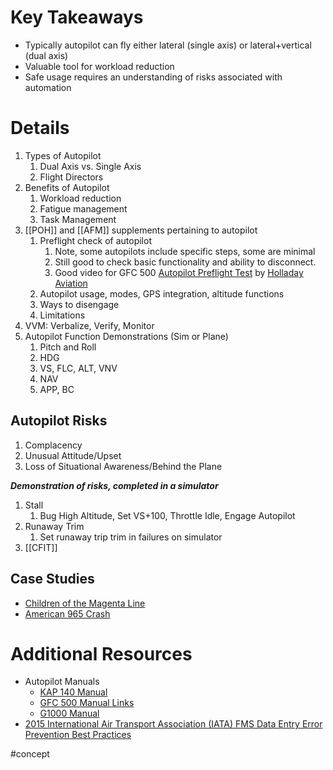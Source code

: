 # Key Takeaways
- Typically autopilot can fly either lateral (single axis) or lateral+vertical (dual axis)
- Valuable tool for workload reduction
- Safe usage requires an understanding of risks associated with automation

# Details
1. Types of Autopilot
	1. Dual Axis vs. Single Axis
	2. Flight Directors
3. Benefits of Autopilot
	1. Workload reduction
	2. Fatigue management
	3. Task Management
4. [[POH]] and [[AFM]] supplements pertaining to autopilot 
	1. Preflight check of autopilot 
		1. Note, some autopilots include specific steps, some are minimal
		2. Still good to check basic functionality and ability to disconnect.
		3. Good video for GFC 500 [Autopilot Preflight Test](https://www.youtube.com/watch?v=PMRVKs64Rtw) by [Holladay Aviation](https://www.youtube.com/@HolladayAviation)
	2. Autopilot usage, modes, GPS integration, altitude functions 
	3. Ways to disengage
	4. Limitations
5. VVM: Verbalize, Verify, Monitor 
6. Autopilot Function Demonstrations (Sim or Plane)
	1. Pitch and Roll
	2. HDG
	3. VS, FLC, ALT, VNV
	4. NAV
	5. APP, BC

## Autopilot Risks
1. Complacency
2. Unusual Attitude/Upset
3. Loss of Situational Awareness/Behind the Plane

***Demonstration of risks, completed in a simulator***
1. Stall
	1. Bug High Altitude, Set VS+100, Throttle Idle, Engage Autopilot
2. Runaway Trim
	1. Set runaway trip trim in failures on simulator
3. [[CFIT]]


## Case Studies
- [Children of the Magenta Line](https://www.youtube.com/watch?v=5ESJH1NLMLs)
- [American 965 Crash](https://www.faa.gov/lessons_learned/transport_airplane/accidents/N651AA)

# Additional Resources
- Autopilot Manuals
	- [KAP 140 Manual](https://www.bendixking.com/content/dam/bendixking/en/documents/document-lists/downloads-and-manuals/006-18034-0000-KAP-140-Pilots-Guide.pdf)
	- [GFC 500 Manual Links](https://support.garmin.com/en-US/?partNumber=GFC-500AP-00&tab=manuals)
	- [G1000 Manual](https://static.garmin.com/pumac/190-00498-08_0A_Web.pdf)
- [2015 International Air Transport Association (IATA) FMS Data Entry Error Prevention Best Practices](https://www.iata.org/contentassets/b6eb2adc248c484192101edd1ed36015/fms-data-entry-error-prevention-ed-1-2015.pdf)


#concept